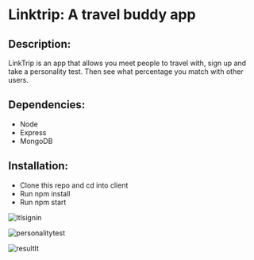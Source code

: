 # Linktrip: A travel buddy app

Description:  
------------- 
LinkTrip is an app that allows you meet people to travel with, sign up and take a personality test. Then see what percentage you match with other users.

Dependencies:  
------------- 
* Node
* Express
* MongoDB

Installation:
------------- 
* Clone this repo and cd into client
* Run npm install
* Run npm start

![ltlsignin](https://user-images.githubusercontent.com/18400889/33796155-527fe308-dcef-11e7-9473-318480131bd9.png)

![personalitytest](https://user-images.githubusercontent.com/18400889/33796164-6a34ccd4-dcef-11e7-9f72-cae33ca33829.png)

![resultlt](https://user-images.githubusercontent.com/18400889/33796167-767baeb8-dcef-11e7-8956-ecd26217c9ad.png)

